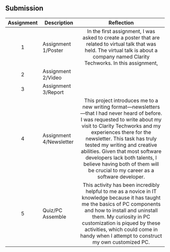 ## Submission
| Assignment | Description  | Reflection |
| :-----: |  ------ | :-----: | 
| 1 | Assignment 1/Poster | In the first assignment, I was asked to create a poster that are related to virtual talk that was held. The virtual talk is about a company named Clarity Techworks. In this assignment,  | 
| 2 | Assignment 2/Video |  | 
| 3 | Assignment 3/Report |  | 
| 4 | Assignment 4/Newsletter | This project introduces me to a new writing format—newsletters—that I had never heard of before. I was requested to write about my visit to Clarity Techworks and my experiences there for the newsletter. This task has truly tested my writing and creative abilities. Given that most software developers lack both talents, I believe having both of them will be crucial to my career as a software developer. |
| 5 | Quiz/PC Assemble | This activity has been incredibly helpful to me as a novice in IT knowledge because it has taught me the basics of PC components and how to install and uninstall them. My curiosity in PC customization is piqued by these activities, which could come in handy when I attempt to construct my own customized PC. |
